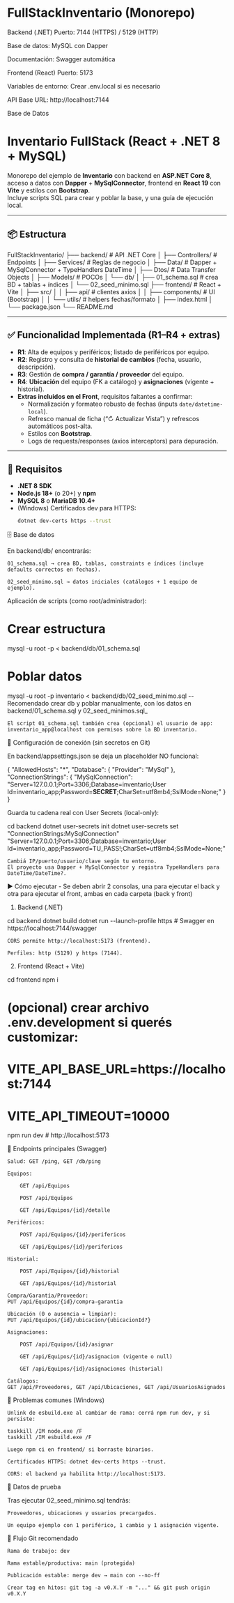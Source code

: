 ﻿# FullStackInventario (Monorepo)

Backend (.NET)
Puerto: 7144 (HTTPS) / 5129 (HTTP)

Base de datos: MySQL con Dapper

Documentación: Swagger automática

Frontend (React)
Puerto: 5173

Variables de entorno: Crear .env.local si es necesario

API Base URL: http://localhost:7144

Base de Datos




# Inventario FullStack (React + .NET 8 + MySQL)

Monorepo del ejemplo de **Inventario** con backend en **ASP.NET Core 8**, acceso a datos con **Dapper** + **MySqlConnector**, frontend en **React 19** con **Vite** y estilos con **Bootstrap**.  
Incluye scripts SQL para crear y poblar la base, y una guía de ejecución local.

---

## 📦 Estructura

FullStackInventario/
├── backend/ # API .NET Core
│ ├── Controllers/ # Endpoints
│ ├── Services/ # Reglas de negocio
│ ├── Data/ # Dapper + MySqlConnector + TypeHandlers DateTime
│ ├── Dtos/ # Data Transfer Objects
│ ├── Models/ # POCOs
│ └── db/
│ ├── 01_schema.sql # crea BD + tablas + índices
│ └── 02_seed_minimo.sql
├── frontend/ # React + Vite
│ ├── src/
│ │ ├── api/ # clientes axios
│ │ ├── components/ # UI (Bootstrap)
│ │ └── utils/ # helpers fechas/formato
│ ├── index.html
│ └── package.json
└── README.md


---

## ✅ Funcionalidad Implementada (R1–R4 + extras)

- **R1**: Alta de equipos y periféricos; listado de periféricos por equipo.
- **R2**: Registro y consulta de **historial de cambios** (fecha, usuario, descripción).
- **R3**: Gestión de **compra / garantía / proveedor** del equipo.
- **R4**: **Ubicación** del equipo (FK a catálogo) y **asignaciones** (vigente + historial).
- **Extras incluidos en el Front**, requisitos faltantes a confirmar:
  - Normalización y formateo robusto de fechas (inputs `date/datetime-local`).
  - Refresco manual de ficha (“↻ Actualizar Vista”) y refrescos automáticos post-alta.
  - Estilos con **Bootstrap**.
  - Logs de requests/responses (axios interceptors) para depuración.

---

## 🔧 Requisitos

- **.NET 8 SDK**
- **Node.js 18+** (o 20+) y **npm**
- **MySQL 8** o **MariaDB 10.4+**
- (Windows) Certificados dev para HTTPS:
  ```bash
  dotnet dev-certs https --trust

🗄️ Base de datos

En backend/db/ encontrarás:

    01_schema.sql → crea BD, tablas, constraints e índices (incluye defaults correctos en fechas).

    02_seed_minimo.sql → datos iniciales (catálogos + 1 equipo de ejemplo).

Aplicación de scripts (como root/administrador):

# Crear estructura
mysql -u root -p < backend/db/01_schema.sql

# Poblar datos
mysql -u root -p inventario < backend/db/02_seed_minimo.sql --Recomendado crear db y poblar manualmente, con los datos en backend/01_schema.sql y 02_seed_minimos.sql_

    El script 01_schema.sql también crea (opcional) el usuario de app:
    inventario_app@localhost con permisos sobre la BD inventario.

🔐 Configuración de conexión (sin secretos en Git)

En backend/appsettings.json se deja un placeholder NO funcional:

{
  "AllowedHosts": "*",
  "Database": { "Provider": "MySql" },
  "ConnectionStrings": {
    "MySqlConnection": "Server=127.0.0.1;Port=3306;Database=inventario;User Id=inventario_app;Password=__SECRET__;CharSet=utf8mb4;SslMode=None;"
  }
}

Guarda tu cadena real con User Secrets (local-only):

cd backend
dotnet user-secrets init
dotnet user-secrets set "ConnectionStrings:MySqlConnection" "Server=127.0.0.1;Port=3306;Database=inventario;User Id=inventario_app;Password=TU_PASS!;CharSet=utf8mb4;SslMode=None;"

    Cambiá IP/puerto/usuario/clave según tu entorno.
    El proyecto usa Dapper + MySqlConnector y registra TypeHandlers para DateTime/DateTime?.

▶️ Cómo ejecutar - Se deben abrir 2 consolas, una para ejecutar el back y otra para ejecutar el front, ambas en cada carpeta (back y front)
1) Backend (.NET)

cd backend
dotnet build
dotnet run --launch-profile https   # Swagger en https://localhost:7144/swagger

    CORS permite http://localhost:5173 (frontend).

    Perfiles: http (5129) y https (7144).

2) Frontend (React + Vite)

cd frontend
npm i
# (opcional) crear archivo .env.development si querés customizar:
# VITE_API_BASE_URL=https://localhost:7144
# VITE_API_TIMEOUT=10000
npm run dev   # http://localhost:5173

🔗 Endpoints principales (Swagger)

    Salud: GET /ping, GET /db/ping

    Equipos:

        GET /api/Equipos

        POST /api/Equipos

        GET /api/Equipos/{id}/detalle

    Periféricos:

        POST /api/Equipos/{id}/perifericos

        GET /api/Equipos/{id}/perifericos

    Historial:

        POST /api/Equipos/{id}/historial

        GET /api/Equipos/{id}/historial

    Compra/Garantía/Proveedor:
    PUT /api/Equipos/{id}/compra-garantia

    Ubicación (0 o ausencia = limpiar):
    PUT /api/Equipos/{id}/ubicacion/{ubicacionId?}

    Asignaciones:

        POST /api/Equipos/{id}/asignar

        GET /api/Equipos/{id}/asignacion (vigente o null)

        GET /api/Equipos/{id}/asignaciones (historial)

    Catálogos:
    GET /api/Proveedores, GET /api/Ubicaciones, GET /api/UsuariosAsignados

🧰 Problemas comunes (Windows)

    Unlink de esbuild.exe al cambiar de rama: cerrá npm run dev, y si persiste:

    taskkill /IM node.exe /F
    taskkill /IM esbuild.exe /F

    Luego npm ci en frontend/ si borraste binarios.

    Certificados HTTPS: dotnet dev-certs https --trust.

    CORS: el backend ya habilita http://localhost:5173.

🧪 Datos de prueba

Tras ejecutar 02_seed_minimo.sql tendrás:

    Proveedores, ubicaciones y usuarios precargados.

    Un equipo ejemplo con 1 periférico, 1 cambio y 1 asignación vigente.

🧭 Flujo Git recomendado

    Rama de trabajo: dev

    Rama estable/productiva: main (protegida)

    Publicación estable: merge dev → main con --no-ff

    Crear tag en hitos: git tag -a v0.X.Y -m "..." && git push origin v0.X.Y